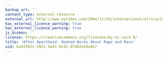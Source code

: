 ```yaml
---
backup_url: ''
content_type: external-resource
external_url: http://www.nytimes.com/2004/11/24/international/africa/24letter.html
has_external_licence_warning: true
has_external_license_warning: true
is_broken: ''
license: https://creativecommons.org/licenses/by-nc-sa/4.0/
title: 'After Apartheid: Heated Words About Rape and Race'
uid: ba43702c-5921-4a43-8c92-d7d02e54ede7
---
```


